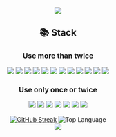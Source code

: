 <div align="center">
  <img src="https://capsule-render.vercel.app/api?type=waving&color=gradient&height=200&section=header&text=Wonhee-Lee&desc=Towards%20a%20Data%20Scientist%20and%20Analyst&fontSize=40&fontColor=FFFFFF&fontAlignY=40"/>
</div>

<div align="center">
  
  ## :books: Stack
  ### Use more than twice
  <img src="https://img.shields.io/badge/Linux-FCC624?style=plastic&logo=Linux&logoColor=white"/> <img src="https://img.shields.io/badge/Ubuntu-E95420?style=plastic&logo=Ubuntu&logoColor=white"/> <img src="https://img.shields.io/badge/Visual Studio-5C2D91?style=plastic&logo=Visual Studio&logoColor=white"/> <img src="https://img.shields.io/badge/VS Code-007ACC?style=plastic&logo=Visual Studio Code&logoColor=white"/> <img src="https://img.shields.io/badge/PyCharm-000000?style=plastic&logo=Pycharm&logoColor=white"/> <img src="https://img.shields.io/badge/Python-3776AB?style=plastic&logo=Python&logoColor=white"/> <img src="https://img.shields.io/badge/PyPy-193440?style=plastic&logo=PyPy&logoColor=white"/> <img src="https://img.shields.io/badge/PyTorch-EE4C2C?style=plastic&logo=PyTorch&logoColor=white"/> <img src="https://img.shields.io/badge/Jupyter-F37626?style=plastic&logo=Jupyter&logoColor=white"/> <img src="https://img.shields.io/badge/MySQL-4479A1?style=plastic&logo=MySQL&logoColor=white"/> <img src="https://img.shields.io/badge/Git-F05032?style=plastic&logo=git&logoColor=white"> <img src="https://img.shields.io/badge/GitHub-181717?style=plastic&logo=GitHub&logoColor=white"/>
  
  ### Use only once or twice
  <img src="https://img.shields.io/badge/C++-00599C?style=plastic&logo=C%2B%2B&logoColor=white"/> <img src="https://img.shields.io/badge/Java-F7DF1E?style=plastic&logo=Java&logoColor=white"/> <img src="https://img.shields.io/badge/JavaScript-F7DF1E?style=plastic&logo=JavaScript&logoColor=white"/>  <img src="https://img.shields.io/badge/Node.js-339933?style=plastic&logo=Node.js&logoColor=white"/> <img src="https://img.shields.io/badge/TensorFlow-FF6F00?style=plastic&logo=TensorFlow&logoColor=white"/> <img src="https://img.shields.io/badge/Keras-D00000?style=plastic&logo=Keras&logoColor=white"/> <img src="https://img.shields.io/badge/Amazon AWS-232F3E?style=plastic&logo=Amazon%20AWS&logoColor=white"/>
</div>

<div align="center">
  <a href="https://git.io/streak-stats"><img align="center" src="https://github-readme-streak-stats.herokuapp.com?user=lostdesire&theme=ambient_gradient&locale=ko&exclude_days=Sun%2CSat&hide_border=true" alt="GitHub Streak"/></a>
  <img align="center" src="https://github-readme-stats.vercel.app/api/top-langs/?username=lostdesire&theme=ambient_gradient&exclude_repo=lostdesire.github.io&layout=compact&hide_border=true" alt="Top Language"/>
</div>

<div align="center">
  <a href="https://hits.seeyoufarm.com"><img align="center" src="https://hits.seeyoufarm.com/api/count/incr/badge.svg?url=https%3A%2F%2Fgithub.com%2Flostdesire&count_bg=%2379C83D&title_bg=%23555555&icon=github.svg&icon_color=%23E7E7E7&title=GitHub&edge_flat=false"/></a>
</div>
  
